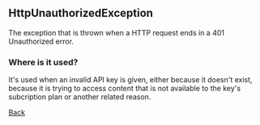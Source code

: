 ## HttpUnauthorizedException
The exception that is thrown when a HTTP request ends in a 401 Unauthorized error.

### Where is it used?
It's used when an invalid API key is given, either because it doesn't exist, because it is trying to access content that is not available to the key's subcription plan or another related reason.

[Back](https://eloyespinosa.github.io/Weather.NET/docs/exceptions)
